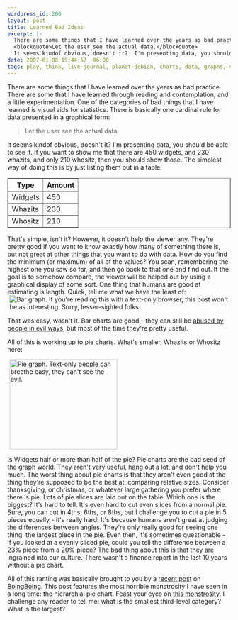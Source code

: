 ```yaml
--- 
wordpress_id: 200
layout: post
title: Learned Bad Ideas
excerpt: |-
  There are some things that I have learned over the years as bad practice.  There are some that I have learned through reading and contemplation, and a little experimentation.  One of the categories of bad things that I have learned is visual aids for statistics.  There is basically one cardinal rule for data presented in a graphical form:
  <blockquote>Let the user see the actual data.</blockquote>
  It seems kindof obvious, doesn't it?  I'm presenting data, you should be able to see it.
date: 2007-01-08 19:44:57 -06:00
tags: play, think, live-journal, planet-debian, charts, data, graphs, visualization
---
```

There are some things that I have learned over the years as bad practice.  There are some that I have learned through reading and contemplation, and a little experimentation.  One of the categories of bad things that I have learned is visual aids for statistics.  There is basically one cardinal rule for data presented in a graphical form:
<blockquote>Let the user see the actual data.</blockquote>
It seems kindof obvious, doesn't it?  I'm presenting data, you should be able to see it.  If you want to show me that there are 450 widgets, and 230 whazits, and only 210 whositz, then you should show those.  The simplest way of doing this is by just listing them out in a table:
<table style="padding: 0" border="1">
<tbody>
<tr>
<th>Type</th>
<th>Amount</th>
</tr>
<tr>
<td>Widgets</td>
<td>450</td>
</tr>
<tr>
<td>Whazits</td>
<td>230</td>
</tr>
<tr>
<td>Whositz</td>
<td>210</td>
</tr>
</tbody></table>
That's simple, isn't it?  However, it doesn't help the viewer any.  They're pretty good if you want to know exactly how many of something there is, but not great at other things that you want to do with data.  How do you find the minimum (or maximum) of all of the values?  You scan, remembering the highest one you saw so far, and then go back to that one and find out.  If the goal is to somehow compare, the viewer will be helped out by using a graphical display of some sort.  One thing that humans are good at estimating is length.  Quick, tell me what we have the least of:

<!-- s9ymdb:9 --><img style="border: 0px; padding-left: 5px; padding-right: 5px;" src="/wp-content/uploads/graphs/bargraph.png" alt="Bar graph.  If you're reading this with a text-only browser, this post won't be as interesting. Sorry, lesser-sighted folks." />

That was easy, wasn't it.  Bar charts are good - they can still be <a href="http://junkcharts.typepad.com/junk_charts/2006/11/dropped_just_li.html">abused by people in evil ways</a>, but most of the time they're pretty useful.

All of this is working up to pie charts.  What's smaller, Whazits or Whositz here:

<!-- s9ymdb:10 --><img style="border: 0px; padding-left: 5px; padding-right: 5px;" src="/wp-content/uploads/graphs/piegraph.png" alt="Pie graph.  Text-only people can breathe easy, they can't see the evil." width="243" height="203" />

Is Widgets half or more than half of the pie?  Pie charts are the bad seed of the graph world.  They aren't very useful, hang out a lot, and don't help you much.  The worst thing about pie charts is that they aren't even good at the thing they're supposed to be the best at: comparing relative sizes.  Consider thanksgiving, or christmas, or whatever large gathering you prefer where there is pie.  Lots of pie slices are laid out on the table.  Which one is the biggest?  It's hard to tell.  It's even hard to cut even slices from a normal pie.  Sure, you can cut in 4ths, 6ths, or 8ths, but I challenge you to cut a pie in 5 pieces equally - it's really hard!  It's because humans aren't great at judging the differences between angles. They're only really good for seeing one thing: the largest piece in the pie.  Even then, it's sometimes questionable - if you looked at a evenly sliced pie, could you tell the difference between a 23% piece from a 20% piece? The bad thing about this is that they are ingrained into our culture.  There wasn't a finance report in the last 10 years without a pie chart.

All of this ranting was basically brought to you by a <a href="http://www.boingboing.net/2007/01/08/the_mother_of_all_bo.html">recent post</a> on <a href="http://www.boingboing.net">BoingBoing</a>.  This post features the most horrible monstrosity
I have seen in a long time: the hierarchial pie chart.  Feast your eyes on <a href="http://www.neoformix.com/2006/BoingBoingAnalysisPart5.html">this monstrosity</a>. I challenge any reader to tell me: what is the smallest third-level category?  What is the largest?
